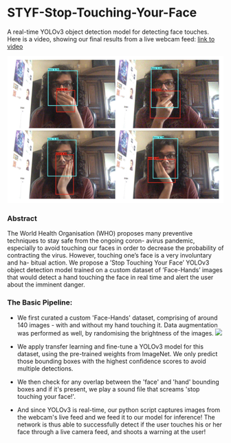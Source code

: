 # STYF-Stop-Touching-Your-Face
A real-time YOLOv3 object detection model for detecting face touches. \
Here is a video, showing our final results from a live webcam feed: [link to video](https://iiitaphyd-my.sharepoint.com/:v:/g/personal/abhinav_g_students_iiit_ac_in/EZSQn2CeNehBm47Gf414KpcBSUL7t70YMea6iVi9rydnIA?e=PmfI8M)

![](./images/results.png)

### Abstract
The World Health Organisation (WHO) proposes many preventive techniques to stay safe from the ongoing coron- avirus pandemic, especially to avoid touching our faces in order to decrease the probability of contracting the virus. However, touching one’s face is a very involuntary and ha- bitual action. We propose a ’Stop Touching Your Face’ YOLOv3 object detection model trained on a custom dataset of ’Face-Hands’ images that would detect a hand touching the face in real time and alert the user about the imminent danger.

### The Basic Pipeline:
- We first curated a custom 'Face-Hands' dataset, comprising of around 140 images - with and without my hand touching it. Data augmentation was performed as well, by randomising the brightness of the images. 
![](./images/fhd.png)

- We apply transfer learning and fine-tune a YOLOv3 model for this dataset, using the pre-trained weights from ImageNet. We only predict those bounding boxes with the highest confidence scores to avoid multiple detections. 
- We then check for any overlap between the 'face' and 'hand' bounding boxes and if it's present, we play a sound file that screams 'stop touching your face!'.
- And since YOLOv3 is real-time, our python script captures images from the webcam's live feed and we feed it to our model for inference! 
The network is thus able to successfully detect if the user touches his or her face through a live camera feed, and shoots a warning at the user!  
